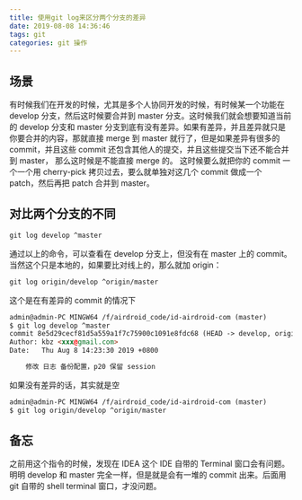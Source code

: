```yaml
---
title: 使用git log来区分两个分支的差异
date: 2019-08-08 14:36:46
tags: git
categories: git 操作
---
```

## 场景
有时候我们在开发的时候，尤其是多个人协同开发的时候，有时候某一个功能在 develop 分支，然后这时候要合并到 master 分支。这时候我们就会想要知道当前的 develop 分支和 master 分支到底有没有差异。如果有差异，并且差异就只是你要合并的内容，那就直接 merge 到 master 就行了，但是如果差异有很多的 commit，并且这些 commit 还包含其他人的提交，并且这些提交当下还不能合并到 master， 那么这时候是不能直接 merge 的。 这时候要么就把你的 commit 一个一个用 cherry-pick 拷贝过去，要么就单独对这几个 commit 做成一个 patch，然后再把 patch 合并到 master。
## 对比两个分支的不同
```html
git log develop ^master
```
<!--more-->
通过以上的命令，可以查看在 develop 分支上，但没有在 master 上的 commit。当然这个只是本地的，如果要比对线上的，那么就加 origin：
```html
git log origin/develop ^origin/master
```
这个是在有差异的 commit 的情况下
```html
admin@admin-PC MINGW64 /f/airdroid_code/id-airdroid-com (master)
$ git log develop ^master
commit 8e5d29cecf81d5a559a1f7c75900c1091e8fdc68 (HEAD -> develop, origin/develop)
Author: kbz <xxx@gmail.com>
Date:   Thu Aug 8 14:23:30 2019 +0800

    修改 日志 备份配置，p20 保留 session

```
如果没有差异的话，其实就是空
```html
admin@admin-PC MINGW64 /f/airdroid_code/id-airdroid-com (master)
$ git log origin/develop ^origin/master

```
## 备忘
之前用这个指令的时候，发现在 IDEA 这个 IDE 自带的 Terminal 窗口会有问题。明明 develop 和 master 完全一样，但是就是会有一堆的 commit 出来。后面用 git 自带的 shell terminal 窗口，才没问题。


